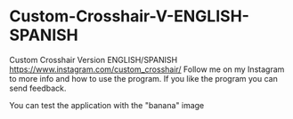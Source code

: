 # Custom-Crosshair-V-ENGLISH-SPANISH
Custom Crosshair Version ENGLISH/SPANISH https://www.instagram.com/custom_crosshair/ Follow me on my Instagram to more info and how to use the program. If you like the program you can send feedback.

You can test the application with the "banana" image

